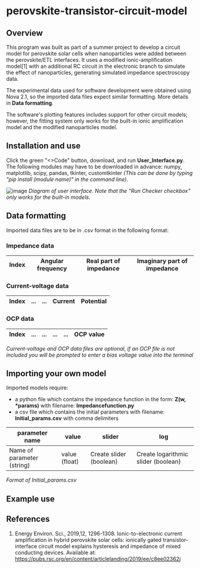 # perovskite-transistor-circuit-model
## Overview
This program was built as part of a summer project to develop a circuit model for perovskite solar cells when nanoparticles 
were added between the perovskite/ETL interfaces. It uses a modified ionic-amplification model[1] with an additional RC
circuit in the electronic branch to simulate the effect of nanoparticles, generating simulated impedance spectroscopy data. <br/>

The experimental data used for software development were obtained using Nova 2.1, so the imported data files expect similar formatting.
More details in **Data formatting**.<br/>

The software's plotting features includes support for other circuit models; however, the fitting system only works for the built-in 
ionic amplification model and the modified nanoparticles model.


## Installation and use
Click the green "<>Code" button, download, and run **User_Interface.py**. <br/>
The following modules may have to be downloaded in advance: numpy, matplotlib, scipy, pandas, tkinter, customtkinter _(This can be done by typing "pip install (module name)" in the command line)_. <br/>

![image](https://github.com/user-attachments/assets/a762b427-384b-481b-ba4b-de4053b17362)
_Diagram of user interface. Note that the "Run Checker checkbox" only works for the built-in models._


## Data formatting
Imported data files are to be in .csv format in the following format:
### Impedance data
| Index | Angular frequency | Real part of impedance | Imaginary part of impedance |
|-------|-------------------|------------------------|-----------------------------|

### Current-voltage data
| Index | ... | ... | Current | Potential |
|-------|-----|-----|---------|-----------|

### OCP data
| Index | ... | ... | ... | ... | OCP value |
|-------|-----|-----|-----|-----|-----------|

_Current-voltage and OCP data files are optional, if an OCP file is not included you will be prompted to enter a bias voltage value into the terminal_

## Importing your own model
Imported models require:
- a python file which contains the impedance function in the form: __Z(w, *params)__ with filename: **Impedancefunction.py**
- a csv file which contains the initial parameters with filename: **Initial_params.csv** with comma delimiters

| parameter name | value | slider | log |
|---|---|---|---|
| Name of parameter (string) | value (float) | Create slider (boolean) | Create logarithmic slider (boolean) |

_Format of Initial_params.csv_


## Example use

## References
1) 	Energy Environ. Sci., 2019,12, 1296-1308. Ionic-to-electronic current amplification in hybrid perovskite solar cells: ionically gated transistor-interface circuit model explains hysteresis and impedance of mixed conducting devices. Available at: https://pubs.rsc.org/en/content/articlelanding/2019/ee/c8ee02362j
